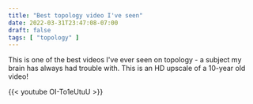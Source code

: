 ```yaml
---
title: "Best topology video I've seen"
date: 2022-03-31T23:47:08-07:00
draft: false
tags: [ "topology" ]
---
```


This is one of the best videos I've ever seen on topology - a subject my brain has always had trouble with. This is an HD upscale of a 10-year old video!

{{< youtube OI-To1eUtuU >}}